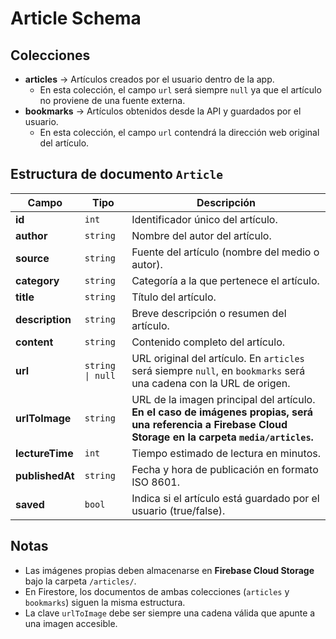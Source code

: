 # Article Schema

## Colecciones

- **articles** → Artículos creados por el usuario dentro de la app.  
  - En esta colección, el campo `url` será siempre `null` ya que el artículo no proviene de una fuente externa.
- **bookmarks** → Artículos obtenidos desde la API y guardados por el usuario.  
  - En esta colección, el campo `url` contendrá la dirección web original del artículo.

## Estructura de documento `Article`

| Campo          | Tipo     | Descripción |
| -------------- | -------- | ----------- |
| **id**         | `int`    | Identificador único del artículo. |
| **author**     | `string` | Nombre del autor del artículo. |
| **source**     | `string` | Fuente del artículo (nombre del medio o autor). |
| **category**   | `string` | Categoría a la que pertenece el artículo. |
| **title**      | `string` | Título del artículo. |
| **description**| `string` | Breve descripción o resumen del artículo. |
| **content**    | `string` | Contenido completo del artículo. |
| **url**        | `string \| null` | URL original del artículo. En `articles` será siempre `null`, en `bookmarks` será una cadena con la URL de origen. |
| **urlToImage** | `string` | URL de la imagen principal del artículo. **En el caso de imágenes propias, será una referencia a Firebase Cloud Storage en la carpeta `media/articles`.** |
| **lectureTime**| `int`    | Tiempo estimado de lectura en minutos. |
| **publishedAt**| `string` | Fecha y hora de publicación en formato ISO 8601. |
| **saved**      | `bool`   | Indica si el artículo está guardado por el usuario (true/false). |

## Notas
- Las imágenes propias deben almacenarse en **Firebase Cloud Storage** bajo la carpeta `/articles/`.
- En Firestore, los documentos de ambas colecciones (`articles` y `bookmarks`) siguen la misma estructura.
- La clave `urlToImage` debe ser siempre una cadena válida que apunte a una imagen accesible.
